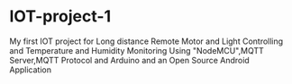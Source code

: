 # IOT-project-1
My first IOT project for Long distance Remote Motor and Light Controlling and Temperature and Humidity Monitoring Using "NodeMCU",MQTT Server,MQTT Protocol and Arduino and an Open Source Android Application 
